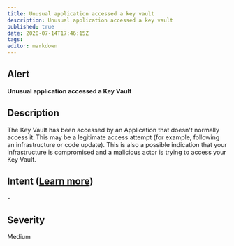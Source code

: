 ```yaml
---
title: Unusual application accessed a key vault
description: Unusual application accessed a key vault
published: true
date: 2020-07-14T17:46:15Z
tags:
editor: markdown
---
```


## Alert
**Unusual application accessed a Key Vault**

## Description
The Key Vault has been accessed by an Application that doesn't normally access it. This may be a legitimate access attempt (for example, following an infrastructure or code update). This is also a possible indication that your infrastructure is compromised and a malicious actor is trying to access your Key Vault.

## Intent ([Learn more](/public/security/alerts/intentions.md))
\-

## Severity
Medium




